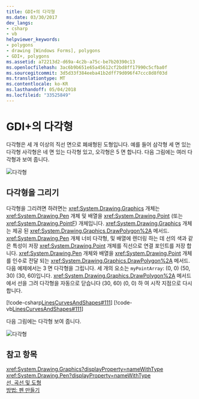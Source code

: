 ```yaml
---
title: GDI+의 다각형
ms.date: 03/30/2017
dev_langs:
- csharp
- vb
helpviewer_keywords:
- polygons
- drawing [Windows Forms], polygons
- GDI+, polygons
ms.assetid: a72213d2-d69a-4c2b-a75c-be7b20390c13
ms.openlocfilehash: 3ac6b9b651e65a45612cf2bd8ff17990c5cfba0f
ms.sourcegitcommit: 3d5d33f384eeba41b2dff79d096f47ccc8d8f03d
ms.translationtype: MT
ms.contentlocale: ko-KR
ms.lasthandoff: 05/04/2018
ms.locfileid: "33525849"
---
```

# <a name="polygons-in-gdi"></a>GDI+의 다각형
다각형은 세 개 이상의 직선 면으로 폐쇄형된 도형입니다. 예를 들어 삼각형 세 면 있는 다각형 사각형은 네 면 있는 다각형 있고, 오각형은 5 면 합니다. 다음 그림에는 여러 다각형과 보여 줍니다.  
  
 ![다각형](../../../../docs/framework/winforms/advanced/media/aboutgdip02-art07.gif "Aboutgdip02_art07")  
  
## <a name="drawing-a-polygon"></a>다각형을 그리기  
 다각형을 그리려면 하려면는 <xref:System.Drawing.Graphics> 개체는 <xref:System.Drawing.Pen> 개체 및 배열을 <xref:System.Drawing.Point> (또는 <xref:System.Drawing.PointF>) 개체입니다. <xref:System.Drawing.Graphics> 개체는 제공 된 <xref:System.Drawing.Graphics.DrawPolygon%2A> 메서드. <xref:System.Drawing.Pen> 개체 너비 다각형, 및 배열에 렌더링 하는 데 선의 색과 같은 특성이 저장 <xref:System.Drawing.Point> 개체를 직선으로 연결 포인트를 저장 합니다. <xref:System.Drawing.Pen> 개체와 배열을 <xref:System.Drawing.Point> 개체를 인수로 전달 되는 <xref:System.Drawing.Graphics.DrawPolygon%2A> 메서드. 다음 예제에서는 3 면 다각형을 그립니다. 세 개의 요소는 `myPointArray`: (0, 0) (50, 30) (30, 60)입니다. <xref:System.Drawing.Graphics.DrawPolygon%2A> 메서드에서 선을 그려 다각형을 자동으로 닫습니다 (30, 60) (0, 0) 하 여 시작 지점으로 다시 합니다.  
  
 [!code-csharp[LinesCurvesAndShapes#111](../../../../samples/snippets/csharp/VS_Snippets_Winforms/LinesCurvesAndShapes/CS/Class1.cs#111)]
 [!code-vb[LinesCurvesAndShapes#111](../../../../samples/snippets/visualbasic/VS_Snippets_Winforms/LinesCurvesAndShapes/VB/Class1.vb#111)]  
  
 다음 그림에는 다각형 보여 줍니다.  
  
 ![다각형](../../../../docs/framework/winforms/advanced/media/aboutgdip02-art08.gif "Aboutgdip02_art08")  
  
## <a name="see-also"></a>참고 항목  
 <xref:System.Drawing.Graphics?displayProperty=nameWithType>  
 <xref:System.Drawing.Pen?displayProperty=nameWithType>  
 [선, 곡선 및 도형](../../../../docs/framework/winforms/advanced/lines-curves-and-shapes.md)  
 [방법: 펜 만들기](../../../../docs/framework/winforms/advanced/how-to-create-a-pen.md)
